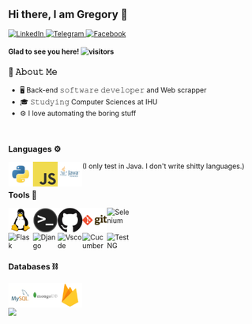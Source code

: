 ## Hi there, I am Gregory 👋
<p align="left">
  <a href="https://www.linkedin.com/in/giapa/" target="_blank">
    <img src="https://img.shields.io/badge/linkedin-%230077B5.svg?&style=for-the-badge&logo=linkedin&logoColor=white&color=071A2C" alt="LinkedIn"/>
  </a>
  <a href="https://t.me/GGiapa" target="_blank">
    <img src="https://img.shields.io/badge/telegram-%2312100E.svg?&style=for-the-badge&logo=medium&logoColor=white&color=071A2C" alt="Telegram"/>
  </a>
  <a href="https://www.facebook.com/greg.giapa/" target="_blank">
    <img src="https://img.shields.io/badge/facebook-%231877F2.svg?&style=for-the-badge&logo=facebook&logoColor=white&color=071A2C" alt="Facebook"/>
  </a>
</p>

#### Glad to see you here! ![visitors](https://visitor-badge.glitch.me/badge?page_id=https://github.com/Giapa/Giapa/edit/main/README.md)

### :book: 𝙰𝚋𝚘𝚞𝚝 𝙼𝚎
- 🖥 Back-end 𝚜𝚘𝚏𝚝𝚠𝚊𝚛𝚎 𝚍𝚎𝚟𝚎𝚕𝚘𝚙𝚎𝚛 and Web scrapper
- 🎓 𝚂𝚝𝚞𝚍𝚢𝚒𝚗𝚐 Computer Sciences at IHU 
- ⚙️ I love automating the boring stuff
<br/>

### Languages :gear: 

<!-- Python Image -->
<img align="left" alt="Python" width="50px" src="https://raw.githubusercontent.com/github/explore/80688e429a7d4ef2fca1e82350fe8e3517d3494d/topics/python/python.png" />
<!-- Javascript Image -->
<img align="left" alt="Javascript" width="50px" src="https://raw.githubusercontent.com/github/explore/80688e429a7d4ef2fca1e82350fe8e3517d3494d/topics/javascript/javascript.png" />
<!-- Java Image -->
<img align="left" alt="Java"  width="50px" src="https://raw.githubusercontent.com/github/explore/80688e429a7d4ef2fca1e82350fe8e3517d3494d/topics/java/java.png" /> (I only test in Java. I don't write shitty languages.)

<br/>
<br/>

### Tools :wrench:

<img align="left" alt="Terminal" width="50px" src="https://raw.githubusercontent.com/github/explore/80688e429a7d4ef2fca1e82350fe8e3517d3494d/topics/linux/linux.png" />
<!-- Terminal Image -->
<img align="left" alt="Terminal"  width="50px" src="https://raw.githubusercontent.com/github/explore/d92924b1d925bb134e308bd29c9de6c302ed3beb/topics/terminal/terminal.png" />
<!-- GitHub Image -->
<img align="left" alt="GitHub" width="50px" src="https://raw.githubusercontent.com/github/explore/78df643247d429f6cc873026c0622819ad797942/topics/github/github.png" />
<!-- Git Image -->
<img align="left" alt="Git" width="50px" src="https://raw.githubusercontent.com/github/explore/78df643247d429f6cc873026c0622819ad797942/topics/git/git.png" />
<!-- Selenium Image -->
<img align="left" alt="Selenium" width="50px" src="https://camo.githubusercontent.com/4b95df4d6ca7a01afc25d27159804dc5a7d0df41d8131aaf50c9f84847dfda21/68747470733a2f2f73656c656e69756d2e6465762f696d616765732f73656c656e69756d5f6c6f676f5f7371756172655f677265656e2e706e67" />
<br/>
<br/>
<br/>
<!-- Flask Image -->
<img align="left" alt="Flask" width="50px" src="https://www.startpage.com/av/proxy-image?piurl=https%3A%2F%2Fencrypted-tbn0.gstatic.com%2Fimages%3Fq%3Dtbn%3AANd9GcT626ouBHvV44BTOavzGspRVa_TJcAsx24zsn6XwHF9f5jU6mbO%26s&sp=1615893351T0e404a9445443e49daa7145d383f1ec3ccef337fdf02bbf75592465cec27237d" />
<!-- Django Image -->
<img align="left" alt="Django" width="50px" src="https://www.startpage.com/av/proxy-image?piurl=https%3A%2F%2Fwww.fullstackpython.com%2Fimg%2Flogos%2Fdjango.png&sp=1615893426T1e5c2951182b347473c942fd22dab7d9cf32d990d171ff0ab50e0fa547fdab94" />
<!-- Vscode Image -->
<img align="left" alt="Vscode" width="50px" src="https://www.startpage.com/av/proxy-image?piurl=https%3A%2F%2Fupload.wikimedia.org%2Fwikipedia%2Fcommons%2Fthumb%2F9%2F9a%2FVisual_Studio_Code_1.35_icon.svg%2F1200px-Visual_Studio_Code_1.35_icon.svg.png&sp=1615893018T3e2da314bf4acc2ef0b7a139f95f1502217bf700c3dc5adf4f2541bb6fa58578" />
<!-- Cucumber Image -->
<img align="left" alt="Cucumber" width="50px" src="https://www.startpage.com/av/proxy-image?piurl=https%3A%2F%2Fcucumber.io%2Fcucumber%2Fmedia%2Fimages%2Fhome%2Fcucumber-icon.svg&sp=1615893236Tcc5bd1cbad3cebfa287e6a156aae94006cf64fc911661cb3177b584387a6984b" />
<!-- TestNG Image -->
<img align="left" alt="TestNG" width="50px" src="https://www.startpage.com/av/proxy-image?piurl=https%3A%2F%2Fblog.knoldus.com%2Fwp-content%2Fuploads%2F2020%2F01%2FTESTNG.png&sp=1615893268Tcfef05f8eacbac36197bfdf0203d8fe4bac0a9d49928a34fcb9e9c6145490977" />


<br/>
<br/>

### Databases :chains:

<!-- MySQL Image -->
<img align="left" alt="MySQL" width="50px" src="https://raw.githubusercontent.com/github/explore/80688e429a7d4ef2fca1e82350fe8e3517d3494d/topics/mysql/mysql.png" />
<!-- MongoDB Image -->
<img align="left" alt="MongoDB" width="50px" src="https://raw.githubusercontent.com/github/explore/80688e429a7d4ef2fca1e82350fe8e3517d3494d/topics/mongodb/mongodb.png" />
<!-- Firebase Image -->
<img align="left" alt="Firebase" width="50px" src="https://raw.githubusercontent.com/github/explore/80688e429a7d4ef2fca1e82350fe8e3517d3494d/topics/firebase/firebase.png" />
<br/>
<br/>
<br/>

<img height="180em" src="https://github-readme-stats.vercel.app/api?username=Giapa&show_icons=true&hide_border=true&&count_private=true&include_all_commits=true" />
